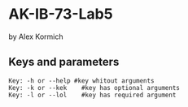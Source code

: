 # AK-IB-73-Lab5

by Alex Kormich


## Keys and parameters
```
Key: -h or --help #key whitout arguments
Key: -k or --kek	#key has optional arguments
Key: -l or --lol	#key has required argument

```
